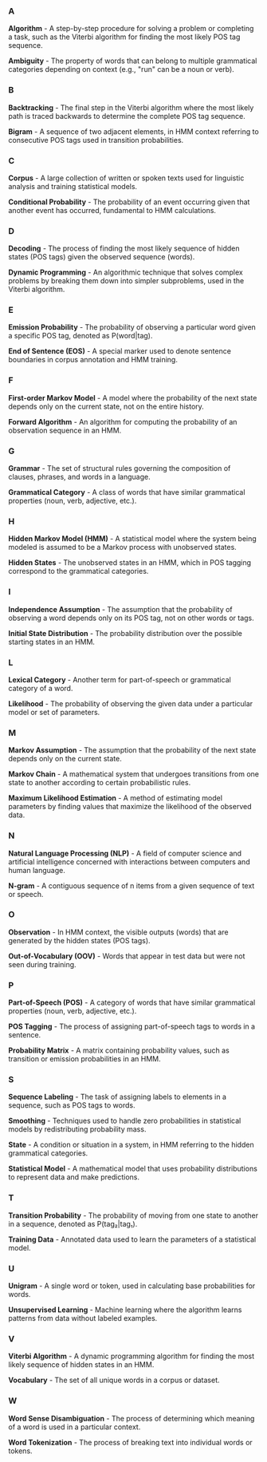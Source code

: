 ### A

**Algorithm** - A step-by-step procedure for solving a problem or completing a task, such as the Viterbi algorithm for finding the most likely POS tag sequence.

**Ambiguity** - The property of words that can belong to multiple grammatical categories depending on context (e.g., "run" can be a noun or verb).

### B

**Backtracking** - The final step in the Viterbi algorithm where the most likely path is traced backwards to determine the complete POS tag sequence.

**Bigram** - A sequence of two adjacent elements, in HMM context referring to consecutive POS tags used in transition probabilities.

### C

**Corpus** - A large collection of written or spoken texts used for linguistic analysis and training statistical models.

**Conditional Probability** - The probability of an event occurring given that another event has occurred, fundamental to HMM calculations.

### D

**Decoding** - The process of finding the most likely sequence of hidden states (POS tags) given the observed sequence (words).

**Dynamic Programming** - An algorithmic technique that solves complex problems by breaking them down into simpler subproblems, used in the Viterbi algorithm.

### E

**Emission Probability** - The probability of observing a particular word given a specific POS tag, denoted as P(word|tag).

**End of Sentence (EOS)** - A special marker used to denote sentence boundaries in corpus annotation and HMM training.

### F

**First-order Markov Model** - A model where the probability of the next state depends only on the current state, not on the entire history.

**Forward Algorithm** - An algorithm for computing the probability of an observation sequence in an HMM.

### G

**Grammar** - The set of structural rules governing the composition of clauses, phrases, and words in a language.

**Grammatical Category** - A class of words that have similar grammatical properties (noun, verb, adjective, etc.).

### H

**Hidden Markov Model (HMM)** - A statistical model where the system being modeled is assumed to be a Markov process with unobserved states.

**Hidden States** - The unobserved states in an HMM, which in POS tagging correspond to the grammatical categories.

### I

**Independence Assumption** - The assumption that the probability of observing a word depends only on its POS tag, not on other words or tags.

**Initial State Distribution** - The probability distribution over the possible starting states in an HMM.

### L

**Lexical Category** - Another term for part-of-speech or grammatical category of a word.

**Likelihood** - The probability of observing the given data under a particular model or set of parameters.

### M

**Markov Assumption** - The assumption that the probability of the next state depends only on the current state.

**Markov Chain** - A mathematical system that undergoes transitions from one state to another according to certain probabilistic rules.

**Maximum Likelihood Estimation** - A method of estimating model parameters by finding values that maximize the likelihood of the observed data.

### N

**Natural Language Processing (NLP)** - A field of computer science and artificial intelligence concerned with interactions between computers and human language.

**N-gram** - A contiguous sequence of n items from a given sequence of text or speech.

### O

**Observation** - In HMM context, the visible outputs (words) that are generated by the hidden states (POS tags).

**Out-of-Vocabulary (OOV)** - Words that appear in test data but were not seen during training.

### P

**Part-of-Speech (POS)** - A category of words that have similar grammatical properties (noun, verb, adjective, etc.).

**POS Tagging** - The process of assigning part-of-speech tags to words in a sentence.

**Probability Matrix** - A matrix containing probability values, such as transition or emission probabilities in an HMM.

### S

**Sequence Labeling** - The task of assigning labels to elements in a sequence, such as POS tags to words.

**Smoothing** - Techniques used to handle zero probabilities in statistical models by redistributing probability mass.

**State** - A condition or situation in a system, in HMM referring to the hidden grammatical categories.

**Statistical Model** - A mathematical model that uses probability distributions to represent data and make predictions.

### T

**Transition Probability** - The probability of moving from one state to another in a sequence, denoted as P(tag₂|tag₁).

**Training Data** - Annotated data used to learn the parameters of a statistical model.

### U

**Unigram** - A single word or token, used in calculating base probabilities for words.

**Unsupervised Learning** - Machine learning where the algorithm learns patterns from data without labeled examples.

### V

**Viterbi Algorithm** - A dynamic programming algorithm for finding the most likely sequence of hidden states in an HMM.

**Vocabulary** - The set of all unique words in a corpus or dataset.

### W

**Word Sense Disambiguation** - The process of determining which meaning of a word is used in a particular context.

**Word Tokenization** - The process of breaking text into individual words or tokens.
